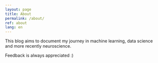 ```yaml
---
layout: page
title: About
permalink: /about/
ref: about
lang: en
---
```


This blog aims to document my journey in machine learning, data science and more recently neuroscience. 


Feedback is always appreciated :)